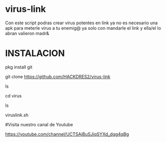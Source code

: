# virus-link
Con este script podras crear virus potentes en link ya no es necesario una apk para meterle virus a tu enemig@ ya solo con mandarle el link y ella/el lo abran valieron madr&amp;

# INSTALACION 

pkg install git

git clone https://github.com/HACKDRES2/virus-link

ls 

cd virus

ls

viruslink.sh

#Visita nuestro canal de Youtube

https://youtube.com/channel/UCTSAjBuSJiqSYXd_dqg4qBg

